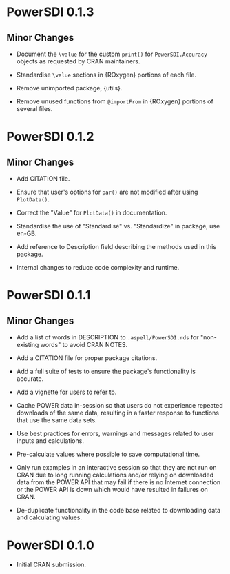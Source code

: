 # PowerSDI 0.1.3

## Minor Changes

* Document the `\value` for the custom `print()` for `PowerSDI.Accuracy` objects as requested by CRAN maintainers.

* Standardise `\value` sections in {ROxygen} portions of each file.

* Remove unimported package, {utils}.

* Remove unused functions from `@importFrom` in {ROxygen} portions of several files.

# PowerSDI 0.1.2

## Minor Changes

* Add CITATION file.

* Ensure that user's options for `par()` are not modified after using `PlotData()`.

* Correct the "Value" for `PlotData()` in documentation.

* Standardise the use of "Standardise" vs. "Standardize" in package, use en-GB.

* Add reference to Description field describing the methods used in this package.

* Internal changes to reduce code complexity and runtime.

# PowerSDI 0.1.1

## Minor Changes

* Add a list of words in DESCRIPTION to `.aspell/PowerSDI.rds` for "non-existing words" to avoid CRAN NOTES.

* Add a CITATION file for proper package citations.

* Add a full suite of tests to ensure the package's functionality is accurate.

* Add a vignette for users to refer to.

* Cache POWER data in-session so that users do not experience repeated downloads of the same data, resulting in a faster response to functions that use the same data sets.

* Use best practices for errors, warnings and messages related to user inputs and calculations.

* Pre-calculate values where possible to save computational time.

* Only run examples in an interactive session so that they are not run on CRAN due to long running calculations and/or relying on downloaded data from the POWER API that may fail if there is no Internet connection or the POWER API is down which would have resulted in failures on CRAN.

* De-duplicate functionality in the code base related to downloading data and calculating values.

# PowerSDI 0.1.0

* Initial CRAN submission.
